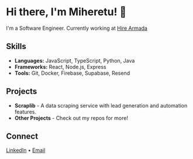 # Hi there, I'm Miheretu! 👋

I'm a Software Engineer. Currently working at [Hire Armada](https://www.hirearmada.com)

## Skills

- **Languages:** JavaScript, TypeScript, Python, Java
- **Frameworks:** React, Node.js, Express
- **Tools:** Git, Docker, Firebase, Supabase, Resend

## Projects

- **Scraplib** - A data scraping service with lead generation and automation features.
- **Other Projects** - Check out my repos for more!

## Connect

[LinkedIn](https://www.linkedin.com/in/your-profile) • [Email](mailto:miheretutd@gmail.com)
